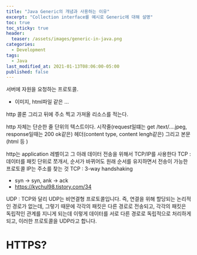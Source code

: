 ```yaml
---
title: "Java Generic의 개념과 사용하는 이유"
excerpt: "Collection interface를 예시로 Generic에 대해 설명"
toc: true
toc_sticky: true
header:
  teaser: /assets/images/generic-in-java.png
categories:
  - Development 
tags:
  - Java
last_modified_at: 2021-01-13T08:06:00-05:00
published: false
---
```


서버에 자원을 요청하는 프로토콜.
- 이미지, html파일 같은 ...

http 콜론 그리고 뒤에 주소 찍고 가져올 리소스를 적는다.

http 자체는 단순한 줄 단위의 텍스트이다.
시작줄(request일떄는 get /text/....jpeg, response일때는 200 ok같은)
헤더(content type, content lengh같은)
그리고 본문(html 등 )

http는 application 레벨이고 그 아래
데이터 전송을 위해서 TCP/IP를 사용한다
TCP : 데이터를 패킷 단위로 쪼개서, 순서가 바뀌어도 원래 순서를 유지하면서 전송이 가능한 프로토콜 
IP는 주소를 찾는 것
TCP : 3-way handshaking
- syn -> syn, ank -> ack
- https://kychul98.tistory.com/34



UDP : 
TCP와 달리 UDP는 비연결형 프로토콜입니다. 즉, 연결을 위해 할당되는 논리적인 경로가 없는데, 
그렇기 때문에 각각의 패킷은 다른 경로로 전송되고, 각각의 패킷은 독립적인 관계를 지니게 되는데 이렇게 데이터를 서로
다른 경로로 독립적으로 처리하게 되고, 이러한 프로토콜을 UDP라고 합니다. 


# HTTPS?
